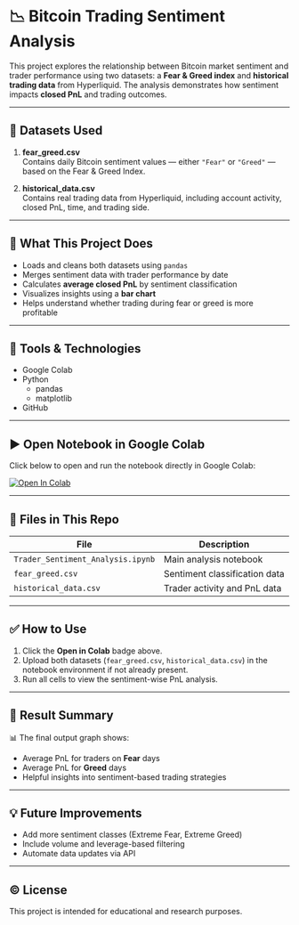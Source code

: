 # 📉 Bitcoin Trading Sentiment Analysis

This project explores the relationship between Bitcoin market sentiment and trader performance using two datasets: a **Fear & Greed index** and **historical trading data** from Hyperliquid. The analysis demonstrates how sentiment impacts **closed PnL** and trading outcomes.

---

## 📁 Datasets Used

1. **fear_greed.csv**  
   Contains daily Bitcoin sentiment values — either `"Fear"` or `"Greed"` — based on the Fear & Greed Index.

2. **historical_data.csv**  
   Contains real trading data from Hyperliquid, including account activity, closed PnL, time, and trading side.

---

## 🧪 What This Project Does

- Loads and cleans both datasets using `pandas`
- Merges sentiment data with trader performance by date
- Calculates **average closed PnL** by sentiment classification
- Visualizes insights using a **bar chart**
- Helps understand whether trading during fear or greed is more profitable

---

## 🧰 Tools & Technologies

- Google Colab  
- Python  
  - pandas  
  - matplotlib  
- GitHub

---

## ▶️ Open Notebook in Google Colab

Click below to open and run the notebook directly in Google Colab:

[![Open In Colab](https://colab.research.google.com/assets/colab-badge.svg)](https://colab.research.google.com/github/shku23ainds-hash/Bitcoin-Trading-Sentiment-Analysis/blob/main/Trader_Sentiment_Analysis.ipynb)

---

## 📂 Files in This Repo

| File | Description |
|------|-------------|
| `Trader_Sentiment_Analysis.ipynb` | Main analysis notebook |
| `fear_greed.csv` | Sentiment classification data |
| `historical_data.csv` | Trader activity and PnL data |

---

## ✅ How to Use

1. Click the **Open in Colab** badge above.
2. Upload both datasets (`fear_greed.csv`, `historical_data.csv`) in the notebook environment if not already present.
3. Run all cells to view the sentiment-wise PnL analysis.

---

## 📌 Result Summary

📊 The final output graph shows:
- Average PnL for traders on **Fear** days
- Average PnL for **Greed** days
- Helpful insights into sentiment-based trading strategies

---

## 💡 Future Improvements

- Add more sentiment classes (Extreme Fear, Extreme Greed)
- Include volume and leverage-based filtering
- Automate data updates via API

---

## ©️ License

This project is intended for educational and research purposes.

